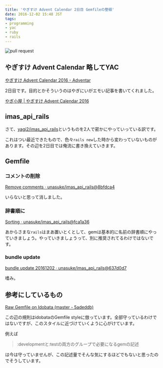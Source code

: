 ```yaml
---
title: 'やぎすけ Advent Calendar 2日目 Gemfileの整頓'
date: 2016-12-02 15:48 JST
tags:
- programming
- yac
- ruby
- rails
---
```


![pull request](2016/yac_day02_pullrequest.png)

## やぎすけ Advent Calendar 略してYAC
[やぎすけ Advent Calendar 2016 - Adventar](http://www.adventar.org/calendars/1800)

2日目です。目的とかそういうのはやぎにいがエモい記事を書いてくれました。

[やぎ小屋 | やぎすけ Advent Calendar 2016](https://blog.yagi2.com/2016/12/01/introduction-yagi-suke-advent-calendar-2016.html)

## imas\_api\_rails
さて、[yagi2/imas\_api\_rails](https://github.com/yagi2/imas_api_rails)というものを2人で密かにやっていっている訳です。

これはつい最近できたもので、色々`rails new`した時から変わっていないものがあります。その辺を2日目では俺流に書き換えていきます。

## Gemfile
### コメントの削除
[Remove comments · unasuke/imas_api_rails@8bfdca4](https://github.com/unasuke/imas_api_rails/commit/8bfdca47554259dfe0706ef34e3c755d0ad8942d)

いらないと思って消しました。

### 辞書順に
[Sorting · unasuke/imas_api_rails@fca1a36](https://github.com/unasuke/imas_api_rails/commit/fca1a363e5583d76827fff30d7e70749646aa4f8)

あからさまな`rails`はまあ置いとくとして、gemは基本的に名前の辞書順にやっていきましょう。やっていきましょうって、別に推奨されてるわけではないです。

### bundle update
[bundle update 20161202 · unasuke/imas_api_rails@637d0d7](https://github.com/unasuke/imas_api_rails/commit/637d0d7159ff82dca12775819372f22a5955e6f7)

嗜み。

## 参考にしているもの
[Raw Gemfile on Idobata (master - 5adeddb)](https://gist.github.com/kakutani/43b9f42197ab002fcdf8)

この辺の規則はidobataのGemfile styleに倣っています。全部守っているわけではないですが、このスタイルに近づけていくように心がけています。

例えば

> :developmentと:testの両方のグループで必要になるgemの記述

は今は守っていませんが、この記述量でそんな気にするほどでもないと思ったのでそうしています。
